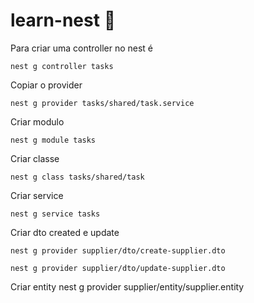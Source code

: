 # learn-nest :rocket:
Para criar uma controller no nest é 
```
nest g controller tasks
```
Copiar o provider
```
nest g provider tasks/shared/task.service
```
Criar modulo
```
nest g module tasks
```
Criar classe
```
nest g class tasks/shared/task
```
Criar service
```
nest g service tasks
```
Criar dto created e update
```
nest g provider supplier/dto/create-supplier.dto
```
```
nest g provider supplier/dto/update-supplier.dto
```
Criar entity
nest g provider supplier/entity/supplier.entity
